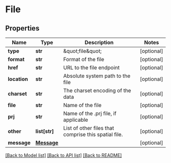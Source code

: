 # File

## Properties
Name | Type | Description | Notes
------------ | ------------- | ------------- | -------------
**type** | **str** | \&quot;file\&quot; | [optional] 
**format** | **str** | Format of the file | [optional] 
**href** | **str** | URL to the file endpoint | [optional] 
**location** | **str** | Absolute system path to the file | [optional] 
**charset** | **str** | The charset encoding of the data | [optional] 
**file** | **str** | Name of the file | [optional] 
**prj** | **str** | Name of the .prj file, if applicable | [optional] 
**other** | **list[str]** | List of other files that comprise this spatial file. | [optional] 
**message** | [**Message**](Message.md) |  | [optional] 

[[Back to Model list]](../README.md#documentation-for-models) [[Back to API list]](../README.md#documentation-for-api-endpoints) [[Back to README]](../README.md)

